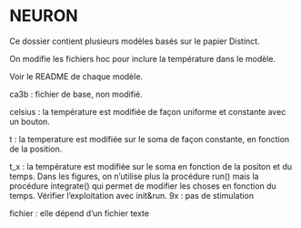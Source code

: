 # NEURON

Ce dossier contient plusieurs modèles basés sur le papier Distinct.

On modifie les fichiers hoc pour inclure la température dans le modèle.

Voir le README de chaque modèle.

ca3b : fichier de base, non modifié.

celsius : la température est modifiée de façon uniforme et constante avec un bouton.

t : la temperature est modifiée sur le soma de façon constante, en fonction de la position.

t_x : la température est modifiée sur le soma en fonction de la positon et du temps. Dans les figures, on n’utilise plus la procédure run() mais la procédure integrate() qui permet de modifier les choses en fonction du temps. Vérifier l’exploitation avec init&run.
9x : pas de stimulation

fichier : elle dépend d’un fichier texte
